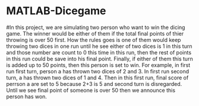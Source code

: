 # MATLAB-Dicegame
#In this project, we are simulating two person who want to win the dicing game. The winner would be either of them if the total final points of thier throwing is over 50 first. How the rules goes is one of them would keep throwing two dices in one run until he see either of two dices is 1 in this turn and those number are count to 0 this time in this run, then the rest of points in this run could be save into his final point. Finally, if either of them this turn is added up to 50 points, then this person is set to win.  For example, in first run first turn, person a has thrown two dices of 2 and 3. In first run second turn, a has thrown two dices of 1 and 4. Then in this first run, final score of perrson a are set to 5 because 2+3 is 5 and second turn is disregarded. Until we see final point of someone is over 50 then we announce this person has won. 
